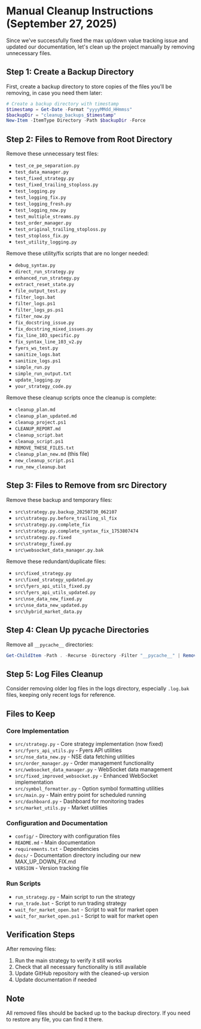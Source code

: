 # Manual Cleanup Instructions (September 27, 2025)

Since we've successfully fixed the max up/down value tracking issue and updated our documentation, let's clean up the project manually by removing unnecessary files.

## Step 1: Create a Backup Directory

First, create a backup directory to store copies of the files you'll be removing, in case you need them later:

```powershell
# Create a backup directory with timestamp
$timestamp = Get-Date -Format "yyyyMMdd_HHmmss"
$backupDir = "cleanup_backups_$timestamp"
New-Item -ItemType Directory -Path $backupDir -Force
```

## Step 2: Files to Remove from Root Directory

Remove these unnecessary test files:

- `test_ce_pe_separation.py`
- `test_data_manager.py`
- `test_fixed_strategy.py`
- `test_fixed_trailing_stoploss.py`
- `test_logging.py`
- `test_logging_fix.py`
- `test_logging_fresh.py`
- `test_logging_now.py`
- `test_multiple_streams.py`
- `test_order_manager.py`
- `test_original_trailing_stoploss.py`
- `test_stoploss_fix.py`
- `test_utility_logging.py`

Remove these utility/fix scripts that are no longer needed:

- `debug_syntax.py`
- `direct_run_strategy.py`
- `enhanced_run_strategy.py`
- `extract_reset_state.py`
- `file_output_test.py`
- `filter_logs.bat`
- `filter_logs.ps1`
- `filter_logs_ps.ps1`
- `filter_now.py`
- `fix_docstring_issue.py`
- `fix_docstring_mixed_issues.py`
- `fix_line_103_specific.py`
- `fix_syntax_line_103_v2.py`
- `fyers_ws_test.py`
- `sanitize_logs.bat`
- `sanitize_logs.ps1`
- `simple_run.py`
- `simple_run_output.txt`
- `update_logging.py`
- `your_strategy_code.py`

Remove these cleanup scripts once the cleanup is complete:

- `cleanup_plan.md`
- `cleanup_plan_updated.md`
- `cleanup_project.ps1`
- `CLEANUP_REPORT.md`
- `cleanup_script.bat`
- `cleanup_script.ps1`
- `REMOVE_THESE_FILES.txt`
- `cleanup_plan_new.md` (this file)
- `new_cleanup_script.ps1`
- `run_new_cleanup.bat`

## Step 3: Files to Remove from src Directory

Remove these backup and temporary files:

- `src\strategy.py.backup_20250730_062107`
- `src\strategy.py.before_trailing_sl_fix`
- `src\strategy.py.complete_fix`
- `src\strategy.py.complete_syntax_fix_1753807474`
- `src\strategy.py.fixed`
- `src\strategy_fixed.py`
- `src\websocket_data_manager.py.bak`

Remove these redundant/duplicate files:

- `src\fixed_strategy.py`
- `src\fixed_strategy_updated.py`
- `src\fyers_api_utils_fixed.py`
- `src\fyers_api_utils_updated.py`
- `src\nse_data_new_fixed.py`
- `src\nse_data_new_updated.py`
- `src\hybrid_market_data.py`

## Step 4: Clean Up __pycache__ Directories

Remove all `__pycache__` directories:

```powershell
Get-ChildItem -Path . -Recurse -Directory -Filter "__pycache__" | Remove-Item -Recurse -Force
```

## Step 5: Log Files Cleanup

Consider removing older log files in the logs directory, especially `.log.bak` files, keeping only recent logs for reference.

## Files to Keep

### Core Implementation
- `src/strategy.py` - Core strategy implementation (now fixed)
- `src/fyers_api_utils.py` - Fyers API utilities
- `src/nse_data_new.py` - NSE data fetching utilities
- `src/order_manager.py` - Order management functionality
- `src/websocket_data_manager.py` - WebSocket data management
- `src/fixed_improved_websocket.py` - Enhanced WebSocket implementation
- `src/symbol_formatter.py` - Option symbol formatting utilities
- `src/main.py` - Main entry point for scheduled running
- `src/dashboard.py` - Dashboard for monitoring trades
- `src/market_utils.py` - Market utilities

### Configuration and Documentation
- `config/` - Directory with configuration files
- `README.md` - Main documentation
- `requirements.txt` - Dependencies
- `docs/` - Documentation directory including our new MAX_UP_DOWN_FIX.md
- `VERSION` - Version tracking file

### Run Scripts
- `run_strategy.py` - Main script to run the strategy
- `run_trade.bat` - Script to run trading strategy
- `wait_for_market_open.bat` - Script to wait for market open
- `wait_for_market_open.ps1` - Script to wait for market open

## Verification Steps

After removing files:

1. Run the main strategy to verify it still works
2. Check that all necessary functionality is still available
3. Update GitHub repository with the cleaned-up version
4. Update documentation if needed

## Note

All removed files should be backed up to the backup directory. If you need to restore any file, you can find it there.
